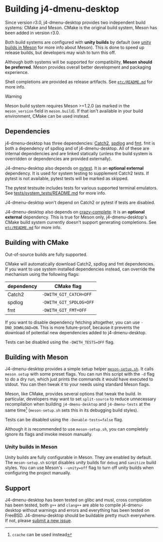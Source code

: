 # Building j4-dmenu-desktop

Since version r3.0, j4-dmenu-desktop provides two independent build systems:
CMake and Meson. CMake is the original build system, Meson has been added in
version r3.0.

Both build systems are configured with **unity builds** by default (see
[unity builds in Meson](#unity-builds-in-meson) for more info about Meson). This
is done to speed up release builds, but developers may wish to turn this off.

Although both systems will be supported for compatibility, **Meson should be
preferred**. Meson provides overall better development and packaging experience.

Shell completions are provided as release artifacts. See [`etc/README.md`](etc/)
for more info.

> [!WARNING]
> Meson build system requires Meson >=1.2.0 (as marked in the `meson_version`
field in `meson.build`). If that isn't available in your build environment,
CMake can be used instead.

## Dependencies
j4-dmenu-desktop has three dependencies:
[Catch2](https://github.com/catchorg/Catch2),
[spdlog](https://github.com/gabime/spdlog) and
[fmt](https://github.com/fmtlib/fmt). fmt is both a dependency of spdlog and of
j4-dmenu-desktop. All of these are internal dependencies and are linked
statically (unless the build system is overridden or dependencies are provided
externally).

J4-dmenu-desktop also depends on
[pytest](https://docs.pytest.org/en/stable/). It is an **optional
external** dependency. It is used for system testing to supplement Catch2
tests. If pytest is not available, pytest tests will be marked as skipped.

The pytest testsuite includes tests for various supported terminal emulators.
See
[tests/system_tests/README.md](tests/system_tests/README.md#terminal-emulators)
for more info.

J4-dmenu-desktop won't depend on Catch2 or pytest if tests are disabled.

J4-dmenu-desktop also depends on
[crazy-complete](https://github.com/crazy-complete/crazy-complete). It is an
**optional external** dependency. This is true for Meson only,
j4-dmenu-desktop's CMake build system currently doesn't support generating
completions. See [`etc/README.md`](etc/) for more info.

## Building with CMake
Out-of-source builds are fully supported.

CMake will automatically download Catch2, spdlog and fmt dependencies. If you
want to use system installed dependencies instead, can override the mechanism
using the following flags:

| dependency | CMake flag              |
| ---------- | ----------------------- |
| Catch2     | `-DWITH_GIT_CATCH=OFF`  |
| spdlog     | `-DWITH_GIT_SPDLOG=OFF` |
| fmt        | `-DWITH_GIT_FMT=OFF`    |

If you want to disable dependency fetching altogether, you can use
`-DNO_DOWNLOAD=ON`. This is more future-proof, because it prevents the download
of potential new dependencies added to j4-dmenu-desktop.

Tests can be disabled using the `-DWITH_TESTS=OFF` flag.

## Building with Meson
J4-dmenu-desktop provides a simple setup helper
[`meson-setup.sh`](meson-setup.sh). It calls `meson setup` with some preset
flags. You can run this script with the `-d` flag to do a dry run, which just
prints the commands it would have executed to stdout. You can then tweak it to
your needs using standard Meson flags.

Meson, like CMake, provides several options that tweak the build. In particular,
developers may want to set `split-source` to reduce unnecessary recompilation
when building `j4-dmenu-desktop` and `j4-dmenu-tests` at the same time[^1]
(`meson-setup.sh` sets this in its debugging build styles).

Tests can be disabled using the `-Denable-tests=false` flag.

Although it is recommended to use `meson-setup.sh`, you can completely ignore
its flags and invoke meson manually.

### Unity builds in Meson
Unity builds are fully configurable in Meson. They are enabled by default.
The `meson-setup.sh` script disables unity builds for `debug` and `sanitize`
build styles. You can use Meson's `--unity=off` flag to turn off unity builds
when configuring the project manually.

## Support
J4-dmenu-desktop has been tested on glibc and musl, cross compilation has been
tested, both `g++` and `clang++` are able to compile j4-dmenu-desktop without
warnings and errors and everything has been tested on FreeBSD.
J4-dmenu-desktop should be buildable pretty much everywhere. If not, please
[submit a new issue](https://github.com/enkore/j4-dmenu-desktop/issues/new).

[^1]: `ccache` can be used instead
